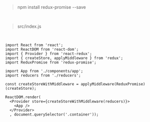> npm install redux-promise --save

<br>

> src/index.js

<br>

	import React from 'react';
	import ReactDOM from 'react-dom';
	import { Provider } from 'react-redux';
	import { createStore, applyMiddleware } from 'redux';
	import ReduxPromise from 'redux-promise';
	
	import App from './components/app';
	import reducers from './reducers';
	
	const createStoreWithMiddleware = applyMiddleware(ReduxPromise)(createStore);
	
	ReactDOM.render(
	  <Provider store={createStoreWithMiddleware(reducers)}>
	    <App />
	  </Provider>
	  , document.querySelector('.container'));
